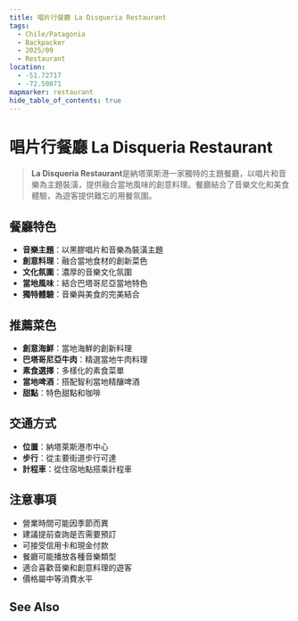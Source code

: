 ```yaml
---
title: 唱片行餐廳 La Disqueria Restaurant
tags:
  - Chile/Patagonia
  - Backpacker
  - 2025/09
  - Restaurant
location:
  - -51.72717
  - -72.50871
mapmarker: restaurant
hide_table_of_contents: true
---
```


唱片行餐廳 La Disqueria Restaurant
=================================

> **La Disqueria Restaurant**是納塔萊斯港一家獨特的主題餐廳，以唱片和音樂為主題裝潢，提供融合當地風味的創意料理。餐廳結合了音樂文化和美食體驗，為遊客提供難忘的用餐氛圍。

## 餐廳特色
- **音樂主題**：以黑膠唱片和音樂為裝潢主題
- **創意料理**：融合當地食材的創新菜色
- **文化氛圍**：濃厚的音樂文化氛圍
- **當地風味**：結合巴塔哥尼亞當地特色
- **獨特體驗**：音樂與美食的完美結合

## 推薦菜色
- **創意海鮮**：當地海鮮的創新料理
- **巴塔哥尼亞牛肉**：精選當地牛肉料理
- **素食選擇**：多樣化的素食菜單
- **當地啤酒**：搭配智利當地精釀啤酒
- **甜點**：特色甜點和咖啡

## 交通方式
- **位置**：納塔萊斯港市中心
- **步行**：從主要街道步行可達
- **計程車**：從住宿地點搭乘計程車

## 注意事項
- 營業時間可能因季節而異
- 建議提前查詢是否需要預訂
- 可接受信用卡和現金付款
- 餐廳可能播放各種音樂類型
- 適合喜歡音樂和創意料理的遊客
- 價格屬中等消費水平

See Also
--------